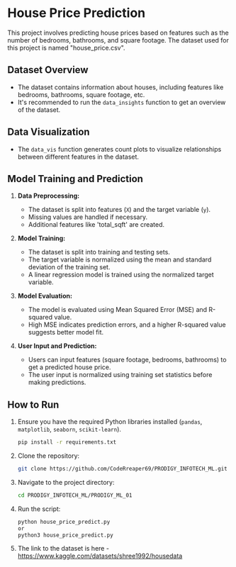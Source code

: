 # House Price Prediction

This project involves predicting house prices based on features such as the number of bedrooms, bathrooms, and square footage. The dataset used for this project is named "house_price.csv".

## Dataset Overview

- The dataset contains information about houses, including features like bedrooms, bathrooms, square footage, etc.
- It's recommended to run the `data_insights` function to get an overview of the dataset.

## Data Visualization

- The `data_vis` function generates count plots to visualize relationships between different features in the dataset.

## Model Training and Prediction

1. **Data Preprocessing:**
   - The dataset is split into features (`X`) and the target variable (`y`).
   - Missing values are handled if necessary.
   - Additional features like 'total_sqft' are created.

2. **Model Training:**
   - The dataset is split into training and testing sets.
   - The target variable is normalized using the mean and standard deviation of the training set.
   - A linear regression model is trained using the normalized target variable.

3. **Model Evaluation:**
   - The model is evaluated using Mean Squared Error (MSE) and R-squared value.
   - High MSE indicates prediction errors, and a higher R-squared value suggests better model fit.

4. **User Input and Prediction:**
   - Users can input features (square footage, bedrooms, bathrooms) to get a predicted house price.
   - The user input is normalized using training set statistics before making predictions.

## How to Run

1. Ensure you have the required Python libraries installed (`pandas`, `matplotlib`, `seaborn`, `scikit-learn`).
   ```bash
   pip install -r requirements.txt
   ```

2. Clone the repository:
   ```bash
   git clone https://github.com/CodeRreaper69/PRODIGY_INFOTECH_ML.git
   ```

3. Navigate to the project directory:
   ```bash
   cd PRODIGY_INFOTECH_ML/PRODIGY_ML_01
   ```

4. Run the script:
   ```bash
   python house_price_predict.py
   or
   python3 house_price_predict.py
   ```
5. The link to the dataset is here - https://www.kaggle.com/datasets/shree1992/housedata
